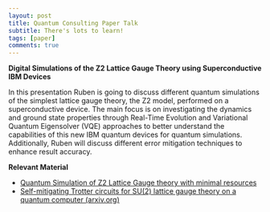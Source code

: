 ```yaml
---
layout: post
title: Quantum Consulting Paper Talk
subtitle: There's lots to learn!
tags: [paper]
comments: true
---
```


**Digital Simulations of the Z2 Lattice Gauge Theory using Superconductive IBM Devices**

In this presentation Ruben is going to discuss different quantum simulations of the simplest lattice gauge theory, the Z2 model, performed on a superconductive device. The main focus is on investigating the dynamics and ground state properties through Real-Time Evolution and Variational Quantum Eigensolver (VQE) approaches to better understand the capabilities of this new IBM quantum devices for quantum simulations. Additionally, Ruben will discuss different error mitigation techniques to enhance result accuracy.

**Relevant Material**
- [Quantum Simulation of Z2 Lattice Gauge theory with minimal resources](https://arxiv.org/abs/2206.08909)
- [Self-mitigating Trotter circuits for SU(2) lattice gauge theory on a quantum computer (arxiv.org)](https://arxiv.org/abs/2205.09247)